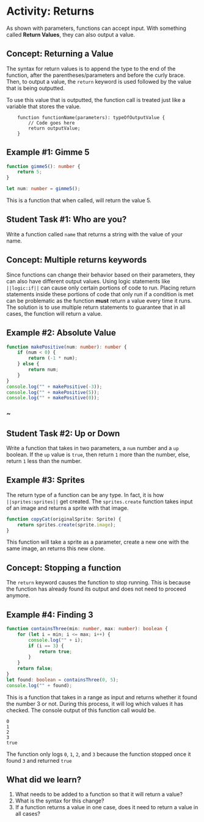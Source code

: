 # Activity: Returns

As shown with parameters, functions can accept input. With something called **Return Values**, they can also output a value. 

## Concept: Returning a Value

The syntax for return values is to append the type to the end of the function, after the parentheses/parameters and before the curly brace. Then, to output a value, the `return` keyword is used followed by the value that is being outputted. 

To use this value that is outputted, the function call is treated just like a variable that stores the value.

```typescript-ignore
	function functionName(parameters): typeOfOutputValue {
		// Code goes here
		return outputValue;
	}
```

## Example #1: Gimme 5

```typescript
function gimme5(): number {
    return 5;
}

let num: number = gimme5();
```

This is a function that when called, will return the value 5.


## Student Task #1: Who are you?

Write a function called `name` that returns a string with the value of your name.

## Concept: Multiple returns keywords

Since functions can change their behavior based on their parameters, they can also have different output values. Using logic statements like ``||logic:if||`` can cause only certain portions of code to run. Placing return statements inside these portions of code that only run if a condition is met can be problematic as the function **must** return a value every time it runs. The solution is to use multiple return statements to guarantee that in all cases, the function will return a value.

## Example #2: Absolute Value


```typescript
function makePositive(num: number): number {
	if (num < 0) {
		return (-1 * num);
	} else {
		return num;
	}
}
console.log("" + makePositive(-3));
console.log("" + makePositive(5));
console.log("" + makePositive(0));
```

### ~


## Student Task #2: Up or Down

Write a function that takes in two parameters, a `num` number and a `up` boolean. If the `up` value is `true`, then return `1` more than the number, else, return `1` less than the number.



## Example #3: Sprites

The return type of a function can be any type. In fact, it is how ``||sprites:sprites||`` get created. The `sprites.create` function takes input of an image and returns a sprite with that image.	

```typescript
function copyCat(originalSprite: Sprite) {
    return sprites.create(sprite.image);
}
```

This function will take a sprite as a parameter, create a new one with the same image, an returns this new clone.

## Concept: Stopping a function

The `return` keyword causes the function to stop running. This is because the function has already found its output and does not need to proceed anymore. 

## Example #4: Finding 3

```typescript 
function containsThree(min: number, max: number): boolean {
    for (let i = min; i <= max; i++) {
    	console.log("" + i);
        if (i == 3) {
            return true;
        }
    }
    return false;
}
let found: boolean = containsThree(0, 5);
console.log("" + found);
```

This is a function that takes in a range as input and returns whether it found the number 3 or not. During this process, it will log which values it has checked. The console output of this function call would be.

```
0
1
2
3
true
```

The function only logs `0`, `1`, `2`, and `3` because the function stopped once it found `3` and returned `true`



## What did we learn?

1. What needs to be added to a function so that it will return a value? 
2. What is the syntax for this change?
3. If a function returns a value in one case, does it need to return a value in all cases?